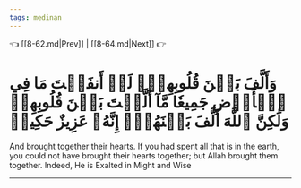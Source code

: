 ```yaml
---
tags: medinan
---
```


👈 [[8-62.md|Prev]] | [[8-64.md|Next]] 👉

# وَأَلَّفَ بَيۡنَ قُلُوبِهِمۡۚ لَوۡ أَنفَقۡتَ مَا فِي ٱلۡأَرۡضِ جَمِيعٗا مَّآ أَلَّفۡتَ بَيۡنَ قُلُوبِهِمۡ وَلَٰكِنَّ ٱللَّهَ أَلَّفَ بَيۡنَهُمۡۚ إِنَّهُۥ عَزِيزٌ حَكِيمٞ

And brought together their hearts. If you had spent all that is in the earth, you could not have brought their hearts together; but Allah brought them together. Indeed, He is Exalted in Might and Wise

---

